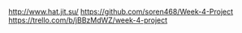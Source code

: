 http://www.hat.jit.su/
https://github.com/soren468/Week-4-Project
https://trello.com/b/jBBzMdWZ/week-4-project